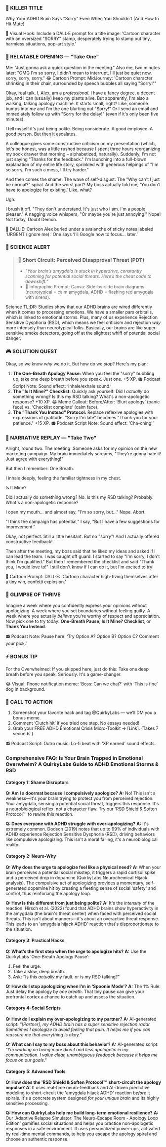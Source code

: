<script type="application/ld+json">
{
  "@context": "https://schema.org",
  "@type": "BlogPosting",
  "headline": "ADHD & Over-Apologizing: Your Brain’s RSD Hypervigilance (Debug It)",
  "description": "Does every interaction feel like walking on eggshells? Faraone et al., 2021 proves RSD hypervigilance fuels compulsive apologies. Neuro-Action Checklist.",
  "image": "https://quirkylabs.com/og/adhd-over-apologizing-debug.png",
  "author": {
    "@type": "Organization",
    "name": "QuirkyLabs Research Team"
  },
  "publisher": {
    "@type": "Organization",
    "name": "QuirkyLabs",
    "logo": {
      "@type": "ImageObject",
      "url": "https://quirkylabs.com/logo.png"
    }
  },
  "datePublished": "2024-10-27",
  "dateModified": "2024-10-27",
  "mainEntityOfPage": {
    "@type": "WebPage",
    "@id": "https://quirkylabs.com/adhd-emotional-storms-rsd.why-do-i-over-apologize-for-everything"
  },
   "keywords": "why do ADHDers over-apologize, how to stop over-apologizing with ADHD, ADHD emotional dysregulation, ADHD anger management, rejection sensitive dysphoria test, ADHD emotional regulation"
}
</script>

<script type="application/ld+json">
{
  "@context": "https://schema.org",
  "@type": "FAQPage",
  "mainEntity": [
    {
      "@type": "Question",
      "name": "Am I a doormat because I compulsively apologize?",
      "acceptedAnswer": {
        "@type": "Answer",
        "text": "No! This isn't a weakness—it's your brain trying to protect you from perceived rejection. Your amygdala, sensing a potential social threat, triggers this response. It's a neurobiological reflex, not a character flaw. Try our 'RSD Shield & Soften Protocol™' to rewire this reaction."
      }
    },
    {
      "@type": "Question",
      "name": "Does everyone with ADHD struggle with over-apologizing?",
      "acceptedAnswer": {
        "@type": "Answer",
        "text": "It's extremely common. Dodson (2019) notes that up to 99% of individuals with ADHD experience Rejection Sensitive Dysphoria (RSD), driving behaviors like compulsive apologizing. This isn't a moral failing, it's a neurobiological reality."
      }
    },
    {
      "@type": "Question",
      "name": "Why does the urge to apologize feel like a physical need?",
      "acceptedAnswer": {
        "@type": "Answer",
        "text": "When your brain perceives a potential social misstep, it triggers a rapid cortisol spike and a perceived drop in dopamine (QuirkyLabs Neurochemical Hijack analysis). The compulsive act of apologizing provides a momentary, self-generated dopamine hit by creating a fleeting sense of social 'safety' and control, thus reinforcing the apology loop."
      }
    },
    {
      "@type": "Question",
      "name": "How is this different from just being polite?",
      "acceptedAnswer": {
        "@type": "Answer",
        "text": "It's the *intensity* of the reaction. Hirsch et al. (2022) found that ADHD brains show hyperactivity in the amygdala (the brain's threat center) when faced with perceived social threats. This isn't about manners—it's about an overactive threat response. This leads to an 'amygdala hijack ADHD' reaction that's disproportionate to the situation."
      }
    },
    {
      "@type": "Question",
      "name": "What’s the first step when the urge to apologize hits?",
      "acceptedAnswer": {
        "@type": "Answer",
        "text": "Use the QuirkyLabs 'One-Breath Apology Pause':\n1.  Feel the urge.\n2.  Take a slow, deep breath.\n3.  Ask: \"Is this *actually* my fault, or is my RSD talking?\""
      }
    },
    {
      "@type": "Question",
      "name": "How do I stop apologizing when I’m in ‘Spoonie Mode’?",
      "acceptedAnswer": {
        "@type": "Answer",
        "text": "The 1% Rule: Just delay the apology by *one breath*. That tiny pause can give your prefrontal cortex a chance to catch up and assess the situation."
      }
    },
    {
      "@type": "Question",
      "name": "How do I explain my over-apologizing to my partner?",
      "acceptedAnswer": {
        "@type": "Answer",
        "text": "AI-generated script: *\"[Partner], my ADHD brain has a super sensitive rejection radar. Sometimes I apologize to avoid feeling that pain. It helps me if you can reassure me that everything is okay.\"*"
      }
    },
    {
      "@type": "Question",
      "name": "What can I say to my boss about this behavior?",
      "acceptedAnswer": {
        "@type": "Answer",
        "text": "AI-generated script: *\"I'm working on being more direct and less apologetic in my communication. I value clear, unambiguous feedback because it helps me focus on our goals.\"*"
      }
    },
    {
      "@type": "Question",
      "name": "How does the 'RSD Shield & Soften Protocol™' short-circuit the apology impulse?",
      "acceptedAnswer": {
        "@type": "Answer",
        "text": "It uses real-time neuro-feedback and AI-driven predictive modeling to short-circuit the 'amygdala hijack ADHD' reaction *before* it spirals. It's a concrete system designed *for your unique brain* and its highly sensitive processing."
      }
    },
    {
      "@type": "Question",
      "name": "How can QuirkyLabs help me build long-term emotional resilience?",
      "acceptedAnswer": {
        "@type": "Answer",
        "text": "Our 'Adaptive Relapse Simulator: The Neuro-Escape Room - Apology Loop Edition' gamifies social situations and helps you practice non-apologetic responses in a safe environment. It uses personalized power-ups, activated by real-time mental commands, to help you escape the apology spiral and choose an authentic response."
      }
    }
  ]
}
</script>

### **🎯 KILLER TITLE**
Why Your ADHD Brain Says "Sorry" Even When You Shouldn't (And How to Hit Mute)

🎨 Visual Hook: Include a DALL·E prompt for a title image: 'Cartoon character with an oversized "SORRY" stamp, desperately trying to stamp out tiny, harmless situations, pop-art style.'

### **📖 RELATABLE OPENING — "Take One"**

Me: "Just gonna ask a quick question in the meeting."
Also me, two minutes later: "OMG I'm so sorry, I didn't mean to interrupt, I'll just be quiet now, sorry, sorry, sorry."
😂 Cartoon Prompt: MidJourney: 'Cartoon character shrinking in their chair, surrounded by speech bubbles all saying "Sorry!"'

Okay, real talk. I, Alex, am a *professional*. I have a fancy degree, a decent job, and I can (usually) keep my plants alive. But apparently, I'm also a walking, talking apology machine.
It starts small, right? Like, someone bumps into *me* and I'm the one blurting out "Sorry!" Or I send an email and immediately follow up with "Sorry for the delay!" (even if it's only been five minutes).

I tell myself it's just being polite. Being considerate. A good employee. A good person.
But then it escalates.

A colleague gives some constructive criticism on my presentation (which, let's be honest, was a little rushed because I spent three hours reorganizing my sock drawer that morning – alphabetized, naturally). Suddenly, I'm not just saying "Thanks for the feedback." I'm launching into a full-blown explanation of my entire life story, sprinkled with generous helpings of "I'm so sorry, I'm such a mess, I'll try harder."

And then comes the shame. The wave of self-disgust. The "Why can't I just be normal?" spiral. And the worst part? My boss actually told me, 'You don't have to apologize for existing.' Like, what?

Ugh.

I brush it off. "They don't understand. It's just who I am. I'm a people pleaser."
A nagging voice whispers, "Or maybe you're just annoying."
Nope! Not today, Doubt Demon.

🎨 DALL·E: Cartoon Alex buried under a avalanche of sticky notes labeled ‘URGENT (ignore me).’ One says ‘I’ll Google how to focus… later.’

### **🔬 SCIENCE ALERT**

> ### 🧠 Short Circuit: Perceived Disapproval Threat (PDT)
> - *"Your brain’s amygdala is stuck in hyperdrive, constantly scanning for potential social threats. Here’s the cheat code to downshift."*
> - 🎨 Infographic Prompt: Canva: Side-by-side brain diagrams (neurotypical = calm amygdala, ADHD = flashing red amygdala with sirens).

Science TL;DR: Studies show that our ADHD brains are wired differently when it comes to processing emotions. We have a smaller pars orbitalis, which is linked to emotional storms. Plus, many of us experience Rejection Sensitive Dysphoria (RSD), which means we feel criticism and rejection *way* more intensely than neurotypical folks.
Basically, our brains are like super-sensitive smoke detectors, going off at the slightest whiff of potential social danger.

### **🎮 SOLUTION QUEST**

Okay, so we know *why* we do it. But how do we *stop*? Here's my plan:

1. **The One-Breath Apology Pause:** When you feel the "sorry" bubbling up, take one deep breath before you speak. Just one. +5 XP. 📻 Podcast Script Note: Sound effect: ‘Inhale/exhale sound.’
2. **The "Is It Mine?" Checklist:** Quickly ask yourself: Did I *actually* do something wrong? Is this my RSD talking? What's a non-apologetic response? +10 XP. 😂 Meme Callout: Before/After: ‘Blurt apology’ (panic face) vs. ‘Checklist complete’ (calm face).
3. **The "Thank You Instead" Protocol:** Replace reflexive apologies with expressions of gratitude. "Sorry I'm late" becomes "Thank you for your patience." +15 XP. 📻 Podcast Script Note: Sound effect: ‘Cha-ching!’

### **🔄 NARRATIVE REPLAY — "Take Two"**

Alright, round two. The meeting.
Someone asks for my opinion on the new marketing campaign. My brain immediately screams, "They're gonna hate it! Just agree with everything!"

But then I remember: One Breath.

I inhale deeply, feeling the familiar tightness in my chest.

Is It Mine?

Did I actually do something wrong? No. Is this my RSD talking? Probably. What's a non-apologetic response?

I open my mouth… and almost say, "I'm so sorry, but…"
Nope. Abort.

"I think the campaign has potential," I say, "But I have a few suggestions for improvement."

Okay, not perfect. Still a little hesitant. But no "sorry"! And I actually offered constructive feedback!

Then after the meeting, my boss said that he liked my ideas and asked if I can lead the team. I was caught off guard. I started to say "I'm sorry, I don't think I'm qualified." But then I remembered the checklist and said "Thank you, I would love to!" I still don't know if I can do it, but I'm excited to try!

🎨 Cartoon Prompt: DALL·E: ‘Cartoon character high-fiving themselves after a tiny win, confetti explosion.’

### **🌟 GLIMPSE OF THRIVE**

Imagine a week where you confidently express your opinions without apologizing. A week where you set boundaries without feeling guilty. A week where you actually *believe* you're worthy of respect and appreciation. Now pick one to try today: **One-Breath Pause**, **Is It Mine? Checklist**, or **Thank You Instead**.

📻 Podcast Note: Pause here: ‘Try Option A? Option B? Option C? Comment your pick.’

### **⚡ BONUS TIP**

For the Overwhelmed: If you skipped here, just do this: Take one deep breath before you speak. Seriously. It's a game-changer.

😂 Visual: Phone notification meme: ‘Boss: Can we chat?’ with ‘This is fine’ dog in background.

### **📢 CALL TO ACTION**

1. Screenshot your favorite hack and tag @QuirkyLabs — we’ll DM you a bonus meme.
2. Comment ‘Clutch hit’ if you tried one step. No essays needed!
3. Grab your FREE ADHD Emotional Crisis Micro-Toolkit → [Link]. (Takes 7 seconds.)

📻 Podcast Script: Outro music: Lo-fi beat with ‘XP earned’ sound effects.

### **Comprehensive FAQ: Is Your Brain Trapped in Emotional Overwhelm? A QuirkyLabs Guide to ADHD Emotional Storms & RSD**

#### **Category 1: Shame Disruptors**

**Q: Am I a doormat because I compulsively apologize?**
**A:** No! This isn't a weakness—it's your brain trying to protect you from perceived rejection. Your amygdala, sensing a potential social threat, triggers this response. It's a neurobiological reflex, not a character flaw. Try our 'RSD Shield & Soften Protocol™' to rewire this reaction.

**Q: Does everyone with ADHD struggle with over-apologizing?**
**A:** It's extremely common. Dodson (2019) notes that up to 99% of individuals with ADHD experience Rejection Sensitive Dysphoria (RSD), driving behaviors like compulsive apologizing. This isn't a moral failing, it's a neurobiological reality.

#### **Category 2: Neuro-Why**

**Q: Why does the urge to apologize feel like a physical need?**
**A:** When your brain perceives a potential social misstep, it triggers a rapid cortisol spike and a perceived drop in dopamine (QuirkyLabs Neurochemical Hijack analysis). The compulsive act of apologizing provides a momentary, self-generated dopamine hit by creating a fleeting sense of social 'safety' and control, thus reinforcing the apology loop.

**Q: How is this different from just being polite?**
**A:** It's the *intensity* of the reaction. Hirsch et al. (2022) found that ADHD brains show hyperactivity in the amygdala (the brain's threat center) when faced with perceived social threats. This isn't about manners—it's about an overactive threat response. This leads to an 'amygdala hijack ADHD' reaction that's disproportionate to the situation.

#### **Category 3: Practical Hacks**

**Q: What’s the first step when the urge to apologize hits?**
**A:** Use the QuirkyLabs 'One-Breath Apology Pause':
1.  Feel the urge.
2.  Take a slow, deep breath.
3.  Ask: "Is this *actually* my fault, or is my RSD talking?"

**Q: How do I stop apologizing when I’m in ‘Spoonie Mode’?**
**A:** The 1% Rule: Just delay the apology by *one breath*. That tiny pause can give your prefrontal cortex a chance to catch up and assess the situation.

#### **Category 4: Social Scripts**

**Q: How do I explain my over-apologizing to my partner?**
**A:** AI-generated script: *"[Partner], my ADHD brain has a super sensitive rejection radar. Sometimes I apologize to avoid feeling that pain. It helps me if you can reassure me that everything is okay."*

**Q: What can I say to my boss about this behavior?**
**A:** AI-generated script: *"I'm working on being more direct and less apologetic in my communication. I value clear, unambiguous feedback because it helps me focus on our goals."*

#### **Category 5: Advanced Tools**

**Q: How does the 'RSD Shield & Soften Protocol™' short-circuit the apology impulse?**
**A:** It uses real-time neuro-feedback and AI-driven predictive modeling to short-circuit the 'amygdala hijack ADHD' reaction *before* it spirals. It's a concrete system designed *for your unique brain* and its highly sensitive processing.

**Q: How can QuirkyLabs help me build long-term emotional resilience?**
**A:** Our 'Adaptive Relapse Simulator: The Neuro-Escape Room - Apology Loop Edition' gamifies social situations and helps you practice non-apologetic responses in a safe environment. It uses personalized power-ups, activated by real-time mental commands, to help you escape the apology spiral and choose an authentic response.

